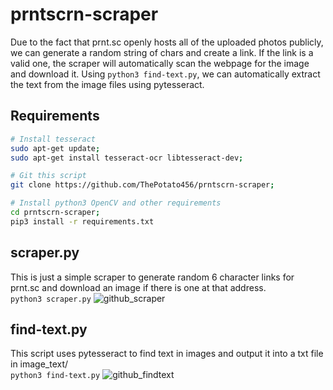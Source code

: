 # prntscrn-scraper
Due to the fact that prnt.sc openly hosts all of the uploaded photos publicly, we can generate a random string of chars and create a link. If
the link is a valid one, the scraper will automatically scan the webpage for the image and download it. Using `python3 find-text.py`, we
can automatically extract the text from the image files using pytesseract.

## Requirements
```bash
# Install tesseract
sudo apt-get update;
sudo apt-get install tesseract-ocr libtesseract-dev;

# Git this script
git clone https://github.com/ThePotato456/prntscrn-scraper;

# Install python3 OpenCV and other requirements
cd prntscrn-scraper;
pip3 install -r requirements.txt
```

## scraper.py
This is just a simple scraper to generate random 6 character links for prnt.sc and download an image if there is one at that address.<br />
`python3 scraper.py`
![github_scraper](https://user-images.githubusercontent.com/10734039/137588474-0d5ffefa-165e-474b-a51c-2ef26aaf4d1f.png)


## find-text.py
This script uses pytesseract to find text in images and output it into a txt file in image_text/ <br />
`python3 find-text.py`
![github_findtext](https://user-images.githubusercontent.com/10734039/137588566-5379cb0c-e10f-484e-95f2-abba04b6d972.png)
